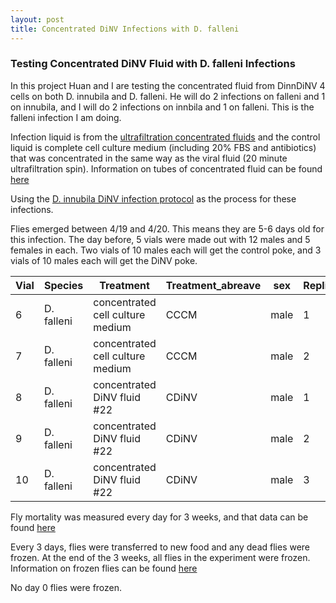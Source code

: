 ```yaml
---
layout: post
title: Concentrated DiNV Infections with D. falleni
---
```


### Testing Concentrated DiNV Fluid with D. falleni Infections 

In this project Huan and I are testing the concentrated fluid from DinnDiNV 4 cells on both D. innubila and D. falleni. He will do 2 infections on falleni and 1 on innubila, and I will do 2 infections on innbila and 1 on falleni. This is the falleni infection I am doing. 

Infection liquid is from the [ultrafiltration concentrated fluids](https://meschedl.github.io/Unckless-Lab-Notebook-Maggie/2023/02/22/Viral-fluid-concentration-test.html) and the control liquid is complete cell culture medium (including 20% FBS and antibiotics) that was concentrated in the same way as the viral fluid (20 minute ultrafiltration spin). Information on tubes of concentrated fluid can be found [here](https://docs.google.com/spreadsheets/d/1ip4pR0j1dJQ-rxysV2T5G4nWEk8_yAzMWNIVjh7Sfhs/edit#gid=0)

Using the [D. innubila DiNV infection protocol](https://docs.google.com/document/d/191HoBdHh4KhIpoBTmma_ANXZZ6_2NZV3igZB3zYP5ig/edit) as the process for these infections. 

Flies emerged between 4/19 and 4/20. This means they are 5-6 days old for this infection. The day before, 5 vials were made out with 12 males and 5 females in each. Two vials of 10 males each will get the control poke, and 3 vials of 10 males each will get the DiNV poke. 

| Vial | Species    | Treatment                         | Treatment_abreave | sex  | Replicate | Day_emerged | Day_Infected | time_infected | fly_age  | Original_N_number |
|------|------------|-----------------------------------|-------------------|------|-----------|-------------|--------------|---------------|----------|-------------------|
| 6    | D. falleni | concentrated cell culture medium  | CCCM              | male | 1         | 4/19-4/20   | 20230425     | 3:19          | 5-6 days | 10                |
| 7    | D. falleni | concentrated cell culture medium  | CCCM              | male | 2         | 4/19-4/20   | 20230425     | 3:27          | 5-6 days | 10                |
| 8    | D. falleni | concentrated DiNV fluid #22       | CDiNV             | male | 1         | 4/19-4/20   | 20230425     | 3:36          | 5-6 days | 10                |
| 9    | D. falleni | concentrated DiNV fluid #22       | CDiNV             | male | 2         | 4/19-4/20   | 20230425     | 3:43          | 5-6 days | 10                |
| 10   | D. falleni | concentrated DiNV fluid #22       | CDiNV             | male | 3         | 4/19-4/20   | 20230425     | 3:50          | 5-6 days | 10                |


Fly mortality was measured every day for 3 weeks, and that data can be found [here](https://docs.google.com/spreadsheets/d/1aaqRBmJpX1b0CC_5b_D0Jd-C3bCDLNG6dnF4IsieyvM/edit#gid=0)

Every 3 days, flies were transferred to new food and any dead flies were frozen. At the end of the 3 weeks, all flies in the experiment were frozen. Information on frozen flies can be found [here](https://docs.google.com/spreadsheets/d/1Q7socZwmIVdQszO5z_o0oNiyIK8jKAjdldY1QuOXYYo/edit#gid=0)

No day 0 flies were frozen. 